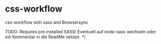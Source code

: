 # css-workflow
css-workflow with sass and Browsersync


TODO: Requires pre installed SASS! Eventuell auf node-sass wechseln oder ein Kommentar in die ReadMe setzen. */